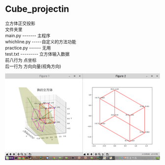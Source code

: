 # Cube_projectin
立方体正交投影<br> 
文件夹里<br>
main.py ------- 主程序<br>
whichline.py  -----自定义的方法功能<br>
practice.py  ------ 无用<br>
test.txt ---------  立方体输入数据<br>
前八行为  点坐标<br>
后一行为  方向向量(视角方向)<br>

![](https://github.com/SuCicada/Cube_projectin/blob/master/cube1.png?raw=true)


